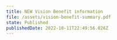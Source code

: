 ```yaml
---
title: NEW Vision Benefit information
file: /assets/vision-benefit-summary.pdf
state: Published
publishedDate: 2022-10-11T22:49:56.026Z
---
```

